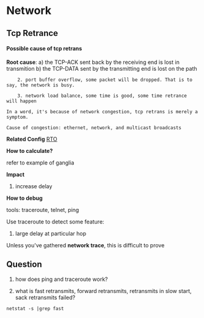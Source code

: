 # Network

## Tcp Retrance

#### Possible cause of tcp retrans

**Root cause**:
    a) the TCP-ACK sent back by the receiving end is lost in transmition
        b) the TCP-DATA sent by the transmitting end is lost on the path

        2. port buffer overflow, some packet will be dropped. That is to say, the network is busy.

        3. network load balance, some time is good, some time retrance will happen

    In a word, it's because of network congestion, tcp retrans is merely a symptom.

    Cause of congestion: ethernet, network, and multicast broadcasts


**Related Config**
[RTO](https://www.extrahop.com/company/blog/2016/retransmission-timeouts-rtos-application-performance-degradation/)

**How to calculate?**

refer to example of ganglia


**Impact**
1. increase delay


**How to debug**

tools: traceroute, telnet, ping

Use traceroute to detect some feature:

1. large delay at particular hop



Unless you've gathered **network trace**, this is difficult to prove


## Question

1. how does ping and traceroute work?

2. what is fast retransmits, forward retransmits, retransmits in slow start, sack retransmits failed?
```
netstat -s |grep fast
```
